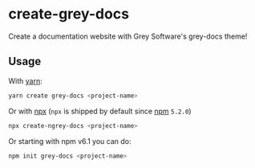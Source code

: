 # create-grey-docs

Create a documentation website with Grey Software's grey-docs theme!

## Usage

With [yarn](https://yarnpkg.com/en/):

```bash
yarn create grey-docs <project-name>
```

Or with [npx](https://www.npmjs.com/package/npx) (`npx` is shipped by default since [npm](https://www.npmjs.com/get-npm) `5.2.0`)

```bash
npx create-ngrey-docs <project-name>
```

Or starting with npm v6.1 you can do:

```bash
npm init grey-docs <project-name>
```